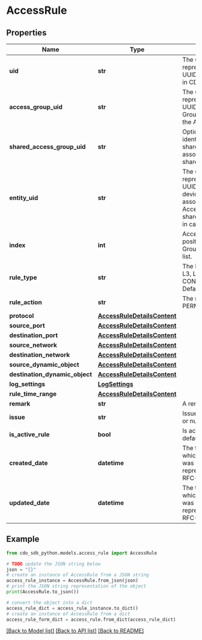 # AccessRule


## Properties

Name | Type | Description | Notes
------------ | ------------- | ------------- | -------------
**uid** | **str** | The unique identifier, represented as a UUID, of Access Rule in CDO. | 
**access_group_uid** | **str** | The unique identifier, represented as a UUID, of the Access Group associated with the Access Rule. | 
**shared_access_group_uid** | **str** | Optional unique identifier for the shared Access Group associated with a shared Access Rule. | [optional] 
**entity_uid** | **str** | The unique identifier, represented as a UUID, of the device/manager associated with the Access Rule. Points to shared Access Group in case of shared Rule | 
**index** | **int** | Access rule index position in Access Group ordered rule list. | 
**rule_type** | **str** | The L3 level rule type. L3, L7 or CONTENT_FILTERING. Defaults to L3. | [optional] 
**rule_action** | **str** | The rule&#39;s action: PERMIT or DENY. | 
**protocol** | [**AccessRuleDetailsContent**](AccessRuleDetailsContent.md) |  | [optional] 
**source_port** | [**AccessRuleDetailsContent**](AccessRuleDetailsContent.md) |  | [optional] 
**destination_port** | [**AccessRuleDetailsContent**](AccessRuleDetailsContent.md) |  | [optional] 
**source_network** | [**AccessRuleDetailsContent**](AccessRuleDetailsContent.md) |  | [optional] 
**destination_network** | [**AccessRuleDetailsContent**](AccessRuleDetailsContent.md) |  | [optional] 
**source_dynamic_object** | [**AccessRuleDetailsContent**](AccessRuleDetailsContent.md) |  | [optional] 
**destination_dynamic_object** | [**AccessRuleDetailsContent**](AccessRuleDetailsContent.md) |  | [optional] 
**log_settings** | [**LogSettings**](LogSettings.md) |  | [optional] 
**rule_time_range** | [**AccessRuleDetailsContent**](AccessRuleDetailsContent.md) |  | [optional] 
**remark** | **str** | A remark. | [optional] 
**issue** | **str** | Issues. SHADOWED or null. | [optional] 
**is_active_rule** | **bool** | Is active. True by default | [optional] 
**created_date** | **datetime** | The time (in UTC) at which Access Rule was created, represented using the RFC-3339 standard. | [optional] 
**updated_date** | **datetime** | The time (in UTC) at which Access Rule was updated, represented using the RFC-3339 standard. | [optional] 

## Example

```python
from cdo_sdk_python.models.access_rule import AccessRule

# TODO update the JSON string below
json = "{}"
# create an instance of AccessRule from a JSON string
access_rule_instance = AccessRule.from_json(json)
# print the JSON string representation of the object
print(AccessRule.to_json())

# convert the object into a dict
access_rule_dict = access_rule_instance.to_dict()
# create an instance of AccessRule from a dict
access_rule_form_dict = access_rule.from_dict(access_rule_dict)
```
[[Back to Model list]](../README.md#documentation-for-models) [[Back to API list]](../README.md#documentation-for-api-endpoints) [[Back to README]](../README.md)


